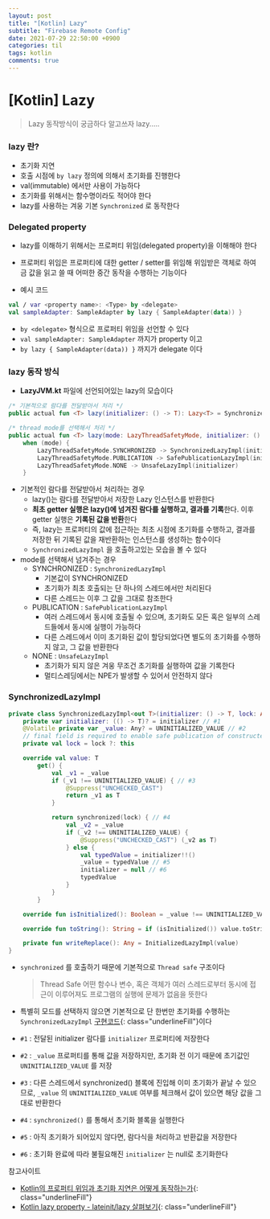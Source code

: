 ```yaml
---
layout: post
title: "[Kotlin] Lazy"
subtitle: "Firebase Remote Config"
date: 2021-07-29 22:50:00 +0900
categories: til
tags: kotlin
comments: true
---
```




# [Kotlin] Lazy



> Lazy 동작방식이 궁금하다 알고쓰자 lazy..... 



### lazy 란?

- 초기화 지연
- 호출 시점에 `by lazy` 정의에 의해서 초기화를 진행한다
- val(immutable) 에서만 사용이 가능하다
- 초기화를 위해서는 함수명이라도 적어야 한다
- lazy를 사용하는 겨웅 기본 `Synchronized` 로 동작한다



### Delegated property

- lazy를 이해하기 위해서는 프로퍼티 위임(delegated property)을 이해해야 한다
- 프로퍼티 위임은 프로퍼티에 대한 getter / setter를 위임해 위임받은 객체로 하여금 값을 읽고 쓸 때 어떠한 중간 동작을 수행하는 기능이다



- 예시 코드

```kotlin
val / var <property name>: <Type> by <delegate>
val sampleAdapter: SampleAdapter by lazy { SampleAdapter(data)) }
```

- `by <delegate>` 형식으로 프로퍼티 위임을 선언할 수 있다
- `val sampleAdapter: SampleAdapter` 까지가 property 이고
- `by lazy { SampleAdapter(data)) }` 까지가 delegate 이다



### lazy 동작 방식

- **LazyJVM.kt** 파일에 선언되어있는 lazy의 모습이다

```kotlin
/* 기본적으로 람다를 전달받아서 처리 */
public actual fun <T> lazy(initializer: () -> T): Lazy<T> = SynchronizedLazyImpl(initializer)

/* thread mode를 선택해서 처리 */
public actual fun <T> lazy(mode: LazyThreadSafetyMode, initializer: () -> T): Lazy<T> =
    when (mode) {
        LazyThreadSafetyMode.SYNCHRONIZED -> SynchronizedLazyImpl(initializer)
        LazyThreadSafetyMode.PUBLICATION -> SafePublicationLazyImpl(initializer)
        LazyThreadSafetyMode.NONE -> UnsafeLazyImpl(initializer)
    }
```

- 기본적인 람다를 전달받아서 처리하는 경우
    - lazy()는 람다를 전달받아서 저장한 Lazy<T> 인스턴스를 반환한다
    - **최초 getter 실행은 lazy()에 넘겨진 람다를 실행하고, 결과를 기록**한다. 이후 getter 실행은 **기록된 값을 반환**한다
    - 즉, lazy는 프로퍼티의 값에 접근하는 최초 시점에 초기화를 수행하고, 결과를 저장한 뒤 기록된 값을 재반환하는 인스턴스를 생성하는 함수이다
    - `SynchronizedLazyImpl` 을 호출하고있는 모습을 볼 수 있다
- mode를 선택해서 넘겨주는 경우
    - SYNCHRONIZED : `SynchronizedLazyImpl`
        - 기본값이 SYNCHRONIZED
        - 초기화가 최초 호출되는 단 하나의 스레드에서만 처리된다
        - 다른 스레드는 이후 그 값을 그대로 참조한다
    - PUBLICATION : `SafePublicationLazyImpl`
        - 여러 스레드에서 동시에 호출될 수 있으며, 초기화도 모든 혹은 일부의 스레드들에서 동시에 실행이 가능하다
        - 다른 스레드에서 이미 초기화된 값이 할당되었다면 별도의 초기화를 수행하지 않고, 그 값을 반환한다
    - NONE : `UnsafeLazyImpl`
        - 초기화가 되지 않은 겨웅 무조건 초기화를 실행하여 값을 기록한다
        - 멀티스레딩에서는 NPE가 발생할 수 있어서 안전하지 않다



### SynchronizedLazyImpl

```kotlin
private class SynchronizedLazyImpl<out T>(initializer: () -> T, lock: Any? = null) : Lazy<T>, Serializable {
    private var initializer: (() -> T)? = initializer // #1
    @Volatile private var _value: Any? = UNINITIALIZED_VALUE // #2
    // final field is required to enable safe publication of constructed instance
    private val lock = lock ?: this

    override val value: T
        get() {
            val _v1 = _value
            if (_v1 !== UNINITIALIZED_VALUE) { // #3
                @Suppress("UNCHECKED_CAST")
                return _v1 as T
            }

            return synchronized(lock) { // #4
                val _v2 = _value
                if (_v2 !== UNINITIALIZED_VALUE) {
                    @Suppress("UNCHECKED_CAST") (_v2 as T)
                } else { 
                    val typedValue = initializer!!()
                    _value = typedValue // #5
                    initializer = null // #6
                    typedValue
                }
            }
        }

    override fun isInitialized(): Boolean = _value !== UNINITIALIZED_VALUE

    override fun toString(): String = if (isInitialized()) value.toString() else "Lazy value not initialized yet."

    private fun writeReplace(): Any = InitializedLazyImpl(value)
}
```

- `synchronized` 를 호출하기 때문에 기본적으로 `Thread safe` 구조이다

    > Thread Safe 어떤 함수나 변수, 혹은 객체가 여러 스레드로부터 동시에 접근이 이루어져도 프로그램의 실행에 문제가 없음을 뜻한다

- 특별히 모드를 선택하지 않으면 기본적으로 단 한번만 초기화를 수행하는 `SynchronizedLazyImpl`  [구현코드]([]()){: class="underlineFill"}이다

- `#1` : 전달된 initializer 람다를 `initializer` 프로퍼티에 저장한다

- `#2` : `_value` 프로퍼티를 통해 값을 저장하지만, 초기화 전 이기 때문에 초기값인 `UNINITIALIZED_VALUE` 를 저장

- `#3` : 다른 스레드에서 synchronized() 블록에 진입해 이미 초기화가 끝날 수 있으므로, `_value` 의 `UNINITIALIZED_VALUE` 여부를 체크해서 값이 있으면 해당 값을 그대로 반환한다

- `#4` : `synchronized()` 를 통해서 초기화 블록을 실행한다

- `#5` : 아직 초기화가 되어있지 않다면, 람다식을 처리하고 반환값을 저장한다

- `#6` : 초기화 완료에 따라 불필요해진 `initializer` 는 null로 초기화한다



참고사이트

- [Kotlin의 프로퍼티 위임과 초기화 지연은 어떻게 동작하는가](<https://medium.com/til-kotlin-ko/kotlin-delegated-property-by-lazy%EB%8A%94-%EC%96%B4%EB%96%BB%EA%B2%8C-%EB%8F%99%EC%9E%91%ED%95%98%EB%8A%94%EA%B0%80-74912d3e9c56>){: class="underlineFill"}
- [Kotlin lazy property - lateinit/lazy 살펴보기](<https://thdev.tech/kotlin/2018/03/25/Kotlin-lateinit-lazy/>){: class="underlineFill"}
